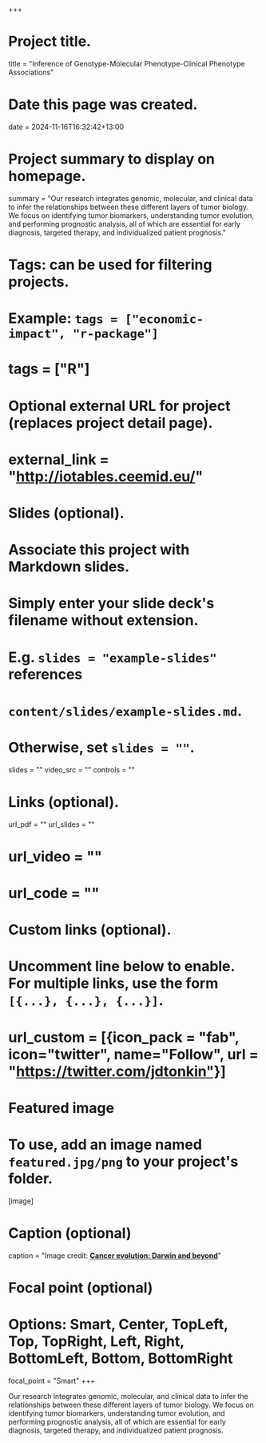 +++
# Project title.
title = "Inference of Genotype-Molecular Phenotype-Clinical Phenotype Associations"

# Date this page was created.
date = 2024-11-16T16:32:42+13:00

# Project summary to display on homepage.
summary = "Our research integrates genomic, molecular, and clinical data to infer the relationships between these different layers of tumor biology. We focus on identifying tumor biomarkers, understanding tumor evolution, and performing prognostic analysis, all of which are essential for early diagnosis, targeted therapy, and individualized patient prognosis."

# Tags: can be used for filtering projects.
# Example: `tags = ["economic-impact", "r-package"]`
# tags = ["R"]

# Optional external URL for project (replaces project detail page).
# external_link = "http://iotables.ceemid.eu/"

# Slides (optional).
#   Associate this project with Markdown slides.
#   Simply enter your slide deck's filename without extension.
#   E.g. `slides = "example-slides"` references 
#   `content/slides/example-slides.md`.
#   Otherwise, set `slides = ""`.
slides = ""
video_src = ""
controls = ""

# Links (optional).
url_pdf = ""
url_slides = ""
# url_video = ""
# url_code = ""

# Custom links (optional).
#   Uncomment line below to enable. For multiple links, use the form `[{...}, {...}, {...}]`.
# url_custom = [{icon_pack = "fab", icon="twitter", name="Follow", url = "https://twitter.com/jdtonkin"}]

# Featured image
# To use, add an image named `featured.jpg/png` to your project's folder. 
[image]
  # Caption (optional)
  caption = "Image credit: [**Cancer evolution: Darwin and beyond**](https://doi.org/10.15252/embj.2021108389)"
  
  # Focal point (optional)
  # Options: Smart, Center, TopLeft, Top, TopRight, Left, Right, BottomLeft, Bottom, BottomRight
  focal_point = "Smart"
+++

Our research integrates genomic, molecular, and clinical data to infer the relationships between these different layers of tumor biology. We focus on identifying tumor biomarkers, understanding tumor evolution, and performing prognostic analysis, all of which are essential for early diagnosis, targeted therapy, and individualized patient prognosis.